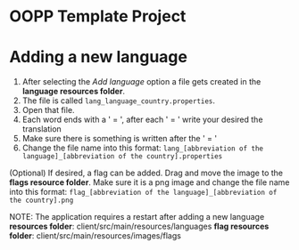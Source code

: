 # OOPP Template Project

# Adding a new language
1. After selecting the _Add language_ option a file gets created in the **language resources folder**.
2. The file is called `lang_language_country.properties`.
3. Open that file.
4. Each word ends with a ' = ', after each ' = ' write your desired the translation
5. Make sure there is something is written after the ' = '
6. Change the file name into this format: `lang_[abbreviation of the language]_[abbreviation of the country].properties`

(Optional) If desired, a flag can be added. Drag and move the image to the **flags resource folder**.
Make sure it is a png image and change the file name into this format: `flag_[abbreviation of the language]_[abbreviation of the country].png`

NOTE: The application requires a restart after adding a new language
**resources folder**: client/src/main/resources/languages
**flag resources folder**: client/src/main/resources/images/flags